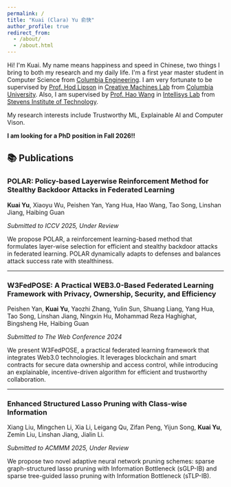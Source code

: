 ```yaml
---
permalink: /
title: "Kuai (Clara) Yu 俞快"
author_profile: true
redirect_from: 
  - /about/
  - /about.html
---
```

Hi! I'm Kuai. My name means happiness and speed in Chinese, two things I bring to both my research and my daily life. I'm a first year master student in Computer Science from [Columbia Engineering](https://www.engineering.columbia.edu/). I am very fortunate to be supervised by [Prof. Hod Lipson](https://www.hodlipson.com/) in [Creative Machines Lab](https://www.creativemachineslab.com/) from [Columbia University](https://www.columbia.edu/). Also, I am supervised by [Prof. Hao Wang](https://intellisys.haow.us/haowang/) in [Intellisys Lab](https://intellisys.haow.us/) from [Stevens Institute of Technology](https://www.stevens.edu/). 

My research interests include Trustworthy ML, Explainable AI and Computer Vison.

**I am looking for a PhD position in Fall 2026!!**


## 📚 Publications
### POLAR: Policy-based Layerwise Reinforcement Method for Stealthy Backdoor Attacks in Federated Learning  

**Kuai Yu**, Xiaoyu Wu, Peishen Yan, Yang Hua, Hao Wang, Tao Song, Linshan Jiang, Haibing Guan  

*Submitted to ICCV 2025, Under Review*  

We propose POLAR, a reinforcement learning-based method that formulates layer-wise selection for efficient and stealthy backdoor attacks in federated learning. POLAR dynamically adapts to defenses and balances attack success rate with stealthiness.

---

### W3FedPOSE: A Practical WEB3.0-Based Federated Learning Framework with Privacy, Ownership, Security, and Efficiency  

Peishen Yan, **Kuai Yu**, Yaozhi Zhang, Yulin Sun, Shuang Liang, Yang Hua, Tao Song, Linshan Jiang, Ningxin Hu, Mohammad Reza Haghighat, Bingsheng He, Haibing Guan  

*Submitted to The Web Conference 2024*  

We present W3FedPOSE, a practical federated learning framework that integrates Web3.0 technologies. It leverages blockchain and smart contracts for secure data ownership and access control, while introducing an explainable, incentive-driven algorithm for efficient and trustworthy collaboration.

---

### Enhanced Structured Lasso Pruning with Class-wise Information

Xiang Liu, Mingchen Li, Xia Li, Leigang Qu, Zifan Peng, Yijun Song, **Kuai Yu**, Zemin Liu, Linshan Jiang, Jialin Li.

*Submitted to ACMMM 2025, Under Review*

We propose two novel adaptive neural network pruning schemes: sparse graph-structured lasso pruning with Information Bottleneck (sGLP-IB) and sparse tree-guided lasso pruning with Information Bottleneck (sTLP-IB). 



